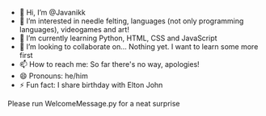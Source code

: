 - 👋 Hi, I’m @Javanikk
- 👀 I’m interested in needle felting, languages (not only programming languages), videogames and art!
- 🌱 I’m currently learning Python, HTML, CSS and JavaScript
- 💞️ I’m looking to collaborate on... Nothing yet. I want to learn some more first
- 📫 How to reach me: So far there's no way, apologies!
- 😄 Pronouns: he/him
- ⚡ Fun fact: I share birthday with Elton John

Please run WelcomeMessage.py for a neat surprise

<!---
Javanikk/Javanikk is a ✨ special ✨ repository because its `README.md` (this file) appears on your GitHub profile.
You can click the Preview link to take a look at your changes.
--->
